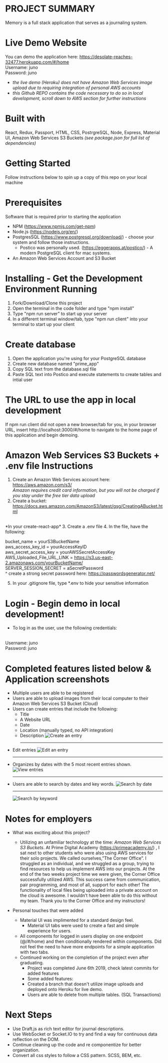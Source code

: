 # PROJECT SUMMARY 
Memory is a full stack application that serves as a journaling system.

# Live Demo Website 
You can demo the application here: https://desolate-reaches-32477.herokuapp.com/#/home <br/>
Username: juno <br/>
Password: juno
<br/>
- *the live demo (Heroku) does not have Amazon Web Services image upload due to requiring integration of personal AWS accounts* 
- *this Github REPO contains the code necessary to do so in local development, scroll down to AWS section for further instructions* 

# Built with 
React, Redux, Passport, HTML, CSS, PostrgreSQL, Node, Express, Material UI, Amazon Web Services S3 Buckets 
*(see package.json for full list of dependencies)*

# Getting Started
Follow instructions below to spin up a copy of this repo on your local machine

# Prerequisites
Software that is required prior to starting the application

- NPM (https://www.npmjs.com/get-npm)
- Node.js (https://nodejs.org/en/)
- PostgresSQL (https://www.postgresql.org/download/) - choose your system and follow those instructions.
	- Postico was personally used. (https://eggerapps.at/postico/) - A modern PostgreSQL client for mac systems.
- An Amazon Web Services Account and S3 Bucket 

# Installing - Get the Development Environment Running
1. Fork/Download/Clone this project
2. Open the terminal in the code folder and type "npm install"
3. Type "npm run server" to start up your server
4. In a different terminal window/tab, type "npm run client" into your terminal to start up your client

# Create database
1. Open the application you're using for your PostgreSQL database
2. Create new database named "prime_app"
3. Copy SQL text from the database.sql file 
4. Paste SQL text into Postico and execute statements to create tables and intial user

# The URL to use the app in local development
If npm run client did not open a new browser/tab for you, in your browser URL, insert 
http://localhost:3000/#/home 
to navigate to the home page of this application and begin demoing. 

# Amazon Web Services S3 Buckets + .env file Instructions 
1. Create an Amazon Web Services account here: https://aws.amazon.com/s3/ <br/>
*Amazon requires credit card information, but you will not be charged if you stay under the free tier data upload*
2. Create a bucket: https://docs.aws.amazon.com/AmazonS3/latest/gsg/CreatingABucket.html
<br/>
*In your create-react-app*
3. Create a .env file 
4. In the file, have the following:  <br/>

bucket_name = yourS3BucketName <br/>
aws_access_key_id = yourAccessKeyID <br/>
aws_secret_access_key = yourAWSSecretAccessKey <br/>
AWS_Uploaded_File_URL_LINK = https://s3.us-east-2.amazonaws.com/yourBucketName/ <br/>
SERVER_SESSION_SECRET = aSecretPassword <br/> 
^ create a strong secret password here: https://passwordsgenerator.net/ <br/>

5. In your .gitignore file, type *.env to hide your sensitive information


# Login - Begin demo in local development! 
- To log in as the user, use the following credentials:
<br/>
Username: juno <br/>
Password: juno

# Completed features listed below & Application screenshots 
- Multiple users are able to be registered
- Users are able to upload images from their local computer to their Amazon Web Services S3 Bucket (Cloud) 
- Users can create entries that include the following: <br/>
	- Title
	- A Website URL 
	- Date
	- Location (manually typed, no API integration)
	- Description
![Create an entry](./AppScreenshots/CreateEntry.png) <hr/>
- Edit entries 
![Edit an entry](./AppScreenshots/EditEntry.png) <hr/>
- Organizes by dates with the 5 most recent entries shown. 
![View entries](./AppScreenshots/ViewEntries.png) <hr/>
- Users are able to search by dates and key words. 
![Search by date](./AppScreenshots/SearchByDate.png) <hr/>
![Search by keyword](./AppScreenshots/SearchByKeyword.png)

# Notes for employers 
- What was exciting about this project? 
	- Utilizing an unfamiliar technology at the time: _Amazon Web Services S3 Buckets_. At Prime Digital Academy (https://primeacademy.io/) , I sat next to other students who were also using AWS services for their solo projects. We called ourselves,”The Corner Office”. I struggled as an individual, and we struggled as a group, trying to find resources to help us implement AWS into our projects. At the end of the two weeks project time we were given, the Corner Office successfully utilized AWS. This success came from communication, pair programming, and most of all, support for each other! The functionality of local files being uploaded into a private account on the cloud is awesome. I wouldn’t have been able to do this without my team. Thank you to the Corner Office and my instructors! 

- Personal touches that were added 
	- Material UI was implimented for a standard design feel.
		- Material UI tabs were used to create a fast and simple experience for users. 
	- All components for logged in users display on one endpoint (@/#/home) and then conditionally rendered within components. Did not feel the need to have more endpoints for a simple application with two tabs. 
	- Continued working on the completion of the project even after graduating. 
		- Project was completed June 6th 2019, check latest commits for added features
		- Some added features: 
		- Created a branch that doesn't utilize image uploads and deployed onto Heroku for live demo. 
		- Users are able to delete from multiple tables. (SQL Transactions)
# Next Steps 
- Use Draft.js as rich text editor for journal descriptions. 
- Use WebSocket or Socket.IO to try and find a way for continuous data reflection on the DOM. 
- Continue cleaning up the code and re componentize for better organization. 
- Convert all css styles to follow a CSS pattern. SCSS, BEM, etc. 
